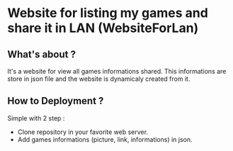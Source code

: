 # Website for listing my games and share it in LAN (WebsiteForLan)

## What's about ?

It's a website for view all games informations shared.
This informations are store in json file and the website is dynamicaly created from it.

## How to Deployment ?

Simple with 2 step :

- Clone repository in your favorite web server.
- Add games informations (picture, link, informations) in json.